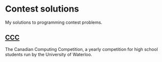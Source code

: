 # Contest solutions

My solutions to programming contest problems.

## [CCC](http://www.cemc.uwaterloo.ca/contests/computing.html)

The Canadian Computing Competition, a yearly competition for high school students run by the University of Waterloo.
